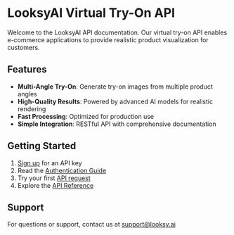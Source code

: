 # LooksyAI Virtual Try-On API

Welcome to the LooksyAI API documentation. Our virtual try-on API enables e-commerce applications to provide realistic product visualization for customers.

## Features

- **Multi-Angle Try-On**: Generate try-on images from multiple product angles
- **High-Quality Results**: Powered by advanced AI models for realistic rendering
- **Fast Processing**: Optimized for production use
- **Simple Integration**: RESTful API with comprehensive documentation

## Getting Started

1. [Sign up](https://portal.zuplo.com) for an API key
2. Read the [Authentication Guide](./getting-started/authentication.md)
3. Try your first [API request](./getting-started/quick-start.md)
4. Explore the [API Reference](./api-reference.md)

## Support

For questions or support, contact us at support@looksy.ai
